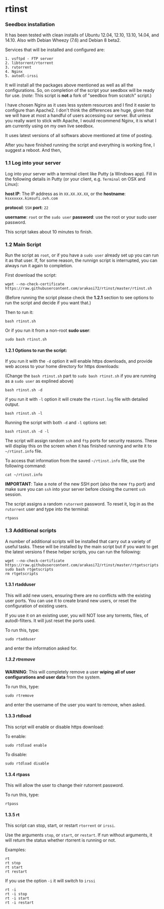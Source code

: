 rtinst
======

### Seedbox installation

It has been tested with clean installs of Ubuntu 12.04, 12.10, 13.10, 14.04, and 14.10. Also with Debian Wheezy (7.6) and Debian 8 beta2.

Services that will be installed and configured are:

	1. vsftpd - FTP server
	2. libtorrent/rtorrent
	3. rutorrent
	4. Nginx
	5. autodl-irssi

It will install all the packages above mentioned as well as all the configurations. So, on completion of the script your seedbox will be ready for use. (*note*: This script is **not** a fork of "seedbox from scratch" script.)

I have chosen Nginx as it uses less system resources and I find it easier to configure than Apache2. I don't think the differences are huge, given that we will have at most a handful of users accessing our server. But unless you really want to stick with Apache, I would recommend Nginx, it is what I am currently using on my own live seedbox.

It uses latest versions of all softwars above mentioned at time of posting.

After you have finished running the script and everything is working fine, I suggest a reboot. And then,

### 1.1 Log into your server

Log into your server with a terminal client like Putty (a Windows app). Fill in the following details in Putty (or your client, e.g. `Terminal` on OSX and Linux): 

**host IP**: The IP address as in `XX.XX.XX.XX`, or the **hostname**: `ksxxxxxx.kimsufi.ovh.com`

**protocol**: `SSH`  **port**: `22`

**username**: `root` or the `sudo user` **password**: use the root or your sudo user password.


This script takes about 10 minutes to finish.

### 1.2 Main Script

Run the script as `root`, or if you have a `sudo user` already set up you can run it as that user. If, for some reason, the runnign script is interrupted, you can always run it again to completion. 

First download the script:

	wget --no-check-certificate https://raw.githubusercontent.com/arakasi72/rtinst/master/rtinst.sh

(Before running the script please check the **1.2.1** section to see options to run the script and decide if you want that.)

Then to run it:

	bash rtinst.sh

Or if you run it from a non-root **sudo user**:

	sudo bash rtinst.sh

#### 1.2.1 Options to run the script:

If you run it with the `-d` option it will enable https downloads, and provide web access to your home directory for https downloads:

(Change the `bash rtinst.sh` part to `sudo bash rtinst.sh` if you are running as a `sudo user` as explined above)

	bash rtinst.sh -d

if you run it with `-l` option it will create the `rtinst.log` file with detailed output. 

	bash rtinst.sh -l
	
Running the script with both `-d` and `-l` options set:

	bash rtinst.sh -d -l


The script will assign random `ssh` and `ftp` ports for security reasons. These will display this on the screen when it has finished running and write it to `~/rtinst.info` file.

To access that information from the saved `~/rtinst.info` file, use the following command:

	cat ~/rtinst.info

**IMPORTANT**: Take a note of the new SSH port (also the new `ftp` port) and make sure you can `ssh` into your server before closing the current `ssh` session.

The script assigns a random `rutorrent` password. To reset it, log in as the `rutorrent` user and type into the terminal:

	rtpass

### 1.3 Additional scripts

A number of additional scripts will be installed that carry out a variety of useful tasks. These will be installed by the main script but if you want to get the latest versions f these helper scripts, you can run the following:

	wget --no-check-certificate https://raw.githubusercontent.com/arakasi72/rtinst/master/rtgetscripts
	sudo bash rtgetscripts
	rm rtgetscripts

#### 1.3.1 rtadduser

This will add new users, ensuring there are no conflicts with the existing user ports. You can use it to create brand new users, or reset the configuration of existing users. 

If you use it on an existing user, you will NOT lose any torrents, files, of autodl-filters. It will just reset the ports used.

To run this, type:

	sudo rtadduser
	
and enter the information asked for.

##### 1.3.2 rtremove

**WARNING**: This will completely remove a user **wiping all of user configurations and user data** from the system.

To run this, type:

	sudo rtremove

and enter the username of the user you want to remove, when asked.

#### 1.3.3 rtdload

This script will enable or disable https download:

To enable:

	sudo rtdload enable

To disable:

	sudo rtdload disable

#### 1.3.4 rtpass

This will allow the user to change their rutorrent password.

To run this, type:

	rtpass

#### 1.3.5 rt

This script can stop, start, or restart `rtorrent` or `irssi`.

Use the arguments `stop`, or `start`, or `restart`. If run without arguments, it will return the status whether rtorrent is running or not.

Examples: 

	rt
	rt stop
	rt start
	rt restart

If you use the option `-i` it will switch to `irssi`

 	rt -i
	rt -i stop
	rt -i start
	rt -i restart
